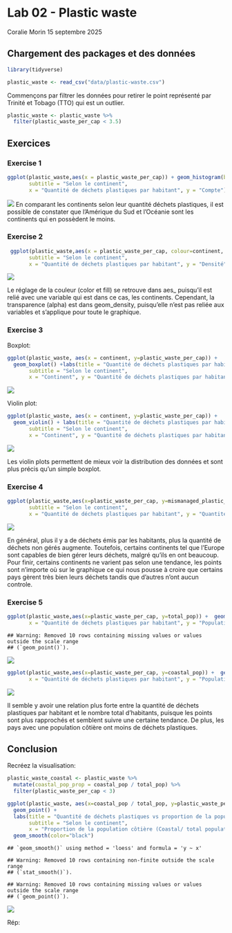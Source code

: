Lab 02 - Plastic waste
================
Coralie Morin
15 septembre 2025

## Chargement des packages et des données

``` r
library(tidyverse)
```

``` r
plastic_waste <- read_csv("data/plastic-waste.csv")
```

Commençons par filtrer les données pour retirer le point représenté par
Trinité et Tobago (TTO) qui est un outlier.

``` r
plastic_waste <- plastic_waste %>%
  filter(plastic_waste_per_cap < 3.5)
```

## Exercices

### Exercise 1

``` r
ggplot(plastic_waste,aes(x = plastic_waste_per_cap)) + geom_histogram(binwidth = 0.2) + facet_wrap( ~ continent ) +labs(title = "Quantité de déchets plastiques par habitant",
       subtitle = "Selon le continent",
       x = "Quantité de déchets plastiques par habitant", y = "Compte")
```

![](lab-02_files/figure-gfm/plastic-waste-continent-1.png)<!-- --> En
comparant les continents selon leur quantité déchets plastiques, il est
possible de constater que l’Amérique du Sud et l’Océanie sont les
continents qui en possèdent le moins.

### Exercise 2

``` r
 ggplot(plastic_waste,aes(x = plastic_waste_per_cap, colour=continent, fill=continent))+ geom_density (alpha=0.4) +labs(title = "Quantité de déchets plastiques par habitant",
       subtitle = "Selon le continent",
       x = "Quantité de déchets plastiques par habitant", y = "Densité")
```

![](lab-02_files/figure-gfm/plastic-waste-density-1.png)<!-- -->

Le réglage de la couleur (color et fill) se retrouve dans aes\_
puisqu’il est relié avec une variable qui est dans ce cas, les
continents. Cependant, la transparence (alpha) est dans geom_density,
puisqu’elle n’est pas reliée aux variables et s’applique pour toute le
graphique.

### Exercise 3

Boxplot:

``` r
ggplot(plastic_waste, aes(x = continent, y=plastic_waste_per_cap)) +
  geom_boxplot() +labs(title = "Quantité de déchets plastiques par habitant",
       subtitle = "Selon le continent",
       x = "Continent", y = "Quantité de déchets plastiques par habitant")
```

![](lab-02_files/figure-gfm/plastic-waste-boxplot-1.png)<!-- -->

Violin plot:

``` r
ggplot(plastic_waste, aes(x = continent, y=plastic_waste_per_cap)) +
  geom_violin() + labs(title = "Quantité de déchets plastiques par habitant",
       subtitle = "Selon le continent",
       x = "Continent", y = "Quantité de déchets plastiques par habitant")
```

![](lab-02_files/figure-gfm/plastic-waste-violin-1.png)<!-- -->

Les violin plots permettent de mieux voir la distribution des données et
sont plus précis qu’un simple boxplot.

### Exercise 4

``` r
ggplot(plastic_waste,aes(x=plastic_waste_per_cap, y=mismanaged_plastic_waste_per_cap, color=continent)) +  geom_point() + labs(title = "Gestion de la quantité de déchets plastiques par habitant",
       subtitle = "Selon le continent",
       x = "Quantité de déchets plastiques par habitant", y = "Quantité de déchets plastiques non gérés par habitant")
```

![](lab-02_files/figure-gfm/plastic-waste-mismanaged-1.png)<!-- -->

En général, plus il y a de déchets émis par les habitants, plus la
quantité de déchets non gérés augmente. Toutefois, certains continents
tel que l’Europe sont capables de bien gérer leurs déchets, malgré
qu’ils en ont beaucoup. Pour finir, certains continents ne varient pas
selon une tendance, les points sont n’importe où sur le graphique ce qui
nous pousse à croire que certains pays gèrent très bien leurs déchets
tandis que d’autres n’ont aucun controle.

### Exercise 5

``` r
ggplot(plastic_waste,aes(x=plastic_waste_per_cap, y=total_pop)) +  geom_point() + labs(title = "Quantité de déchets plastiques par habitant pour la population totale",
       x = "Quantité de déchets plastiques par habitant", y = "Population totale")
```

    ## Warning: Removed 10 rows containing missing values or values outside the scale range
    ## (`geom_point()`).

![](lab-02_files/figure-gfm/plastic-waste-population-total-1.png)<!-- -->

``` r
ggplot(plastic_waste,aes(x=plastic_waste_per_cap, y=coastal_pop)) +  geom_point() + labs(title = "Quantité de déchets plastiques par habitant pour la population côtière",
       x = "Quantité de déchets plastiques par habitant", y = "Population côtière")
```

![](lab-02_files/figure-gfm/plastic-waste-population-coastal-1.png)<!-- -->

Il semble y avoir une relation plus forte entre la quantité de déchets
plastiques par habitant et le nombre total d’habitants, puisque les
points sont plus rapprochés et semblent suivre une certaine tendance. De
plus, les pays avec une population côtière ont moins de déchets
plastiques.

## Conclusion

Recréez la visualisation:

``` r
plastic_waste_coastal <- plastic_waste %>% 
  mutate(coastal_pop_prop = coastal_pop / total_pop) %>%
  filter(plastic_waste_per_cap < 3)

ggplot(plastic_waste, aes(x=coastal_pop / total_pop, y=plastic_waste_per_cap, color=continent)) +
  geom_point() +
  labs(title = "Quantité de déchets plastiques vs proportion de la population côtière ",
       subtitle = "Selon le continent",
       x = "Proportion de la population côtière (Coastal/ total population)", y = "Nombre de déchets plastiques par habitant") +
  geom_smooth(color="black")
```

    ## `geom_smooth()` using method = 'loess' and formula = 'y ~ x'

    ## Warning: Removed 10 rows containing non-finite outside the scale range
    ## (`stat_smooth()`).

    ## Warning: Removed 10 rows containing missing values or values outside the scale range
    ## (`geom_point()`).

![](lab-02_files/figure-gfm/recreate-viz-1.png)<!-- -->

Rép:
